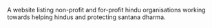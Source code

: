 A website listing non-profit and for-profit hindu organisations working towards helping hindus and protecting santana dharma.

